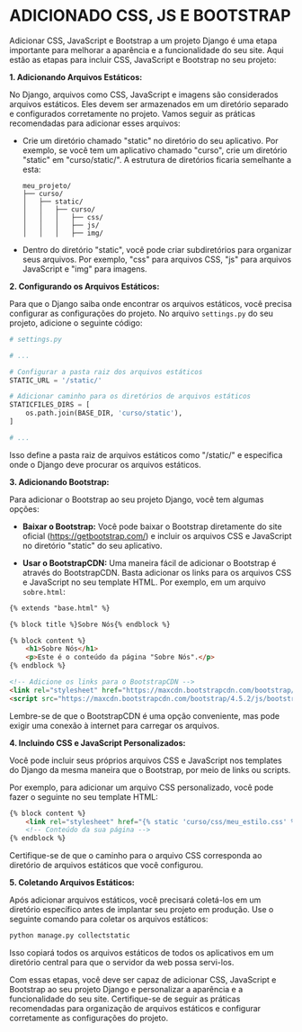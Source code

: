 # ADICIONADO CSS, JS E BOOTSTRAP
Adicionar CSS, JavaScript e Bootstrap a um projeto Django é uma etapa importante para melhorar a aparência e a funcionalidade do seu site. Aqui estão as etapas para incluir CSS, JavaScript e Bootstrap no seu projeto:

**1. Adicionando Arquivos Estáticos:**

No Django, arquivos como CSS, JavaScript e imagens são considerados arquivos estáticos. Eles devem ser armazenados em um diretório separado e configurados corretamente no projeto. Vamos seguir as práticas recomendadas para adicionar esses arquivos:

- Crie um diretório chamado "static" no diretório do seu aplicativo. Por exemplo, se você tem um aplicativo chamado "curso", crie um diretório "static" em "curso/static/". A estrutura de diretórios ficaria semelhante a esta:

    ```
    meu_projeto/
    ├── curso/
    │   ├── static/
    │   │   ├── curso/
    │   │   │   ├── css/
    │   │   │   ├── js/
    │   │   │   ├── img/
    ```

- Dentro do diretório "static", você pode criar subdiretórios para organizar seus arquivos. Por exemplo, "css" para arquivos CSS, "js" para arquivos JavaScript e "img" para imagens.

**2. Configurando os Arquivos Estáticos:**

Para que o Django saiba onde encontrar os arquivos estáticos, você precisa configurar as configurações do projeto. No arquivo `settings.py` do seu projeto, adicione o seguinte código:

```python
# settings.py

# ...

# Configurar a pasta raiz dos arquivos estáticos
STATIC_URL = '/static/'

# Adicionar caminho para os diretórios de arquivos estáticos
STATICFILES_DIRS = [
    os.path.join(BASE_DIR, 'curso/static'),
]

# ...
```

Isso define a pasta raiz de arquivos estáticos como "/static/" e especifica onde o Django deve procurar os arquivos estáticos.

**3. Adicionando Bootstrap:**

Para adicionar o Bootstrap ao seu projeto Django, você tem algumas opções:

- **Baixar o Bootstrap:** Você pode baixar o Bootstrap diretamente do site oficial (https://getbootstrap.com/) e incluir os arquivos CSS e JavaScript no diretório "static" do seu aplicativo.

- **Usar o BootstrapCDN:** Uma maneira fácil de adicionar o Bootstrap é através do BootstrapCDN. Basta adicionar os links para os arquivos CSS e JavaScript no seu template HTML. Por exemplo, em um arquivo `sobre.html`:

```html
{% extends "base.html" %}

{% block title %}Sobre Nós{% endblock %}

{% block content %}
    <h1>Sobre Nós</h1>
    <p>Este é o conteúdo da página "Sobre Nós".</p>
{% endblock %}

<!-- Adicione os links para o BootstrapCDN -->
<link rel="stylesheet" href="https://maxcdn.bootstrapcdn.com/bootstrap/4.5.2/css/bootstrap.min.css">
<script src="https://maxcdn.bootstrapcdn.com/bootstrap/4.5.2/js/bootstrap.min.js"></script>
```

Lembre-se de que o BootstrapCDN é uma opção conveniente, mas pode exigir uma conexão à internet para carregar os arquivos.

**4. Incluindo CSS e JavaScript Personalizados:**

Você pode incluir seus próprios arquivos CSS e JavaScript nos templates do Django da mesma maneira que o Bootstrap, por meio de links ou scripts.

Por exemplo, para adicionar um arquivo CSS personalizado, você pode fazer o seguinte no seu template HTML:

```html
{% block content %}
    <link rel="stylesheet" href="{% static 'curso/css/meu_estilo.css' %}">
    <!-- Conteúdo da sua página -->
{% endblock %}
```

Certifique-se de que o caminho para o arquivo CSS corresponda ao diretório de arquivos estáticos que você configurou.

**5. Coletando Arquivos Estáticos:**

Após adicionar arquivos estáticos, você precisará coletá-los em um diretório específico antes de implantar seu projeto em produção. Use o seguinte comando para coletar os arquivos estáticos:

```bash
python manage.py collectstatic
```

Isso copiará todos os arquivos estáticos de todos os aplicativos em um diretório central para que o servidor da web possa servi-los.

Com essas etapas, você deve ser capaz de adicionar CSS, JavaScript e Bootstrap ao seu projeto Django e personalizar a aparência e a funcionalidade do seu site. Certifique-se de seguir as práticas recomendadas para organização de arquivos estáticos e configurar corretamente as configurações do projeto.